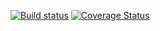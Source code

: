 [![Build status](https://ci.appveyor.com/api/projects/status/j95lb948sw02nqqd?svg=true)](https://ci.appveyor.com/project/Serg046/autofake)
[![Coverage Status](https://coveralls.io/repos/github/Serg046/AutoFake/badge.svg?branch=master)](https://coveralls.io/github/Serg046/AutoFake?branch=master)
